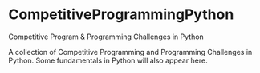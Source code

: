 # CompetitiveProgrammingPython
Competitive Program &amp; Programming Challenges in Python

A collection of Competitive Programming and Programming Challenges in Python. Some fundamentals in Python will also appear here.

